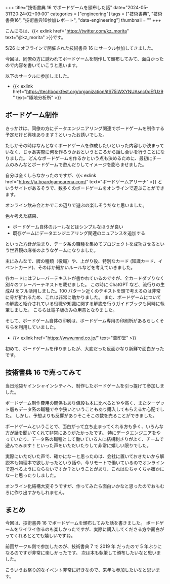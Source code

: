 +++
title="技術書典 16 でボードゲームを頒布した話"
date="2024-05-31T20:24:02+09:00"
categories = ["engineering"]
tags = ["技術書典", "技術書典16", "技術書典16参加レポート", "data-engineering"]
thumbnail = ""
+++

こんにちは、{{< exlink href="https://twitter.com/kz_morita" text="@kz_morita" >}}です。

5/26 にオフラインで開催された技術書典 16 にサークル参加してきました。

今回は、同僚の方に誘われてボードゲームを制作して頒布してみて、面白かったので内容を書いていこうと思います。

以下のサークルに参加しました。
- {{< exlink href="https://techbookfest.org/organization/itS75iWXYNUAsnc0dEfUz9" text="極地分析所" >}}


## ボードゲーム制作

きっかけは、同僚の方にデータエンジニアリング関連でボードゲームを制作する予定だけど興味あります？といったお誘いでした。

たしかその時はなんとなくボードゲームを作成したいといった内容しか決まっていなく、じゃあ実際に何を作ろうかおというところから話し合いを行うことになりました。
どんなボードゲームを作るかという点も決めるために、最初にチームのみんなとボードゲームで遊んだりしてイメージを膨らませました。

自分は全くしらなかったのですが、{{< exlink href="https://ja.boardgamearena.com/" text="ボードゲームアリーナ" >}} というサイトがあるそうで、数多くのボードゲームをオンラインで遊ぶことができます。

オンライン飲み会とかでこの辺りで遊ぶの楽しそうだなと思いました。


色々考えた結果、

- ボードゲーム自体のルールなどはシンプルなほうが良い
- 既存ゲームにデータエンジニアリング関連のニュアンスを追加する

といった方針が決まり、データ系の職種を集めてプロジェクトを成功させるという世界観の麻雀のようなゲームになりました。


主にみんなで、牌の種類（役職）や、上がり役、特別なカード (知識カード、イベントカード)、そのほか細かいルールなどを考えていきました。

各カードにはフレーバーテキストが書かれているのですが、全カードダブりなく別々のフレーバーテキストを載せました。
この時に ChatGPT など、流行りの生成AI をフル活用しました。100 パターン近くのテキストを頭で考えるのは非常に骨が折れるため、これは非常に助かりました。
また、ボードゲームについての解説と紹介されている役職や知識に関する解説を行うガイドブックも同時に執筆しました。
こちらは電子版のみの用意となりました。


そして、ボードゲーム自体の印刷は、ボードゲーム専用の印刷所があるらしくそちらを利用していました。

- {{< exlink href="https://www.mnd.co.jp/" text="萬印堂" >}}

初めて、ボードゲームを作りましたが、大変だった反面かなり新鮮で面白かったです。

## 技術書典 16 で売ってみて

当日池袋サインシャインシティへ、制作したボードゲームを引っ提げて参加しました。

ボードゲーム制作費用の関係もあり値段も本に比べるとやや高く、またターゲット層もデータ系の職種でやや狭いということもあり購入してもらえるか心配でした。
しかし、予想よりも反響がありそこそこの数を売ることができました。

ボードゲームということで、面白がって立ち止まってくれる方も多く、いろんな方が話を聞いてくれて非常にありがたかったです。
特にデータエンジニアをやっていたり、データ系の職種として働いている人に結構刺さりがよく、チームで遊んでみます！といった声をいただいたりして非常に嬉しい限りでした。


実際にいただいた声で、確かになーと思ったのは、会社に置いておきたいから解説本も物理本で欲しかったという話や、今リモートで働いているのでオンラインで遊べるようにならないですか？ということがあり、これはむちゃくちゃ確かになーと思ったりしました。

オンライン化結構大変そうですが、作ってみたら面白いかなと思ったのでおもむろに作り出すかもしれません。

## まとめ

今回は、技術書典 16 でボードゲームを頒布してみた話を書きました。
ボードゲームをワイワイ作るのも楽しかったですが、実際に購入してくださる方や面白がってくれるととても嬉しいですね。

前回サークル側で参加したのが、技術書典 7 で 2019 年 だったので 5 年ぶりになるのですが非常に楽しかったです。
次は本も執筆して頒布したいなと思いました。

こういうお祭り的なイベント非常に好きなので、来年も参加したいなと思います。

